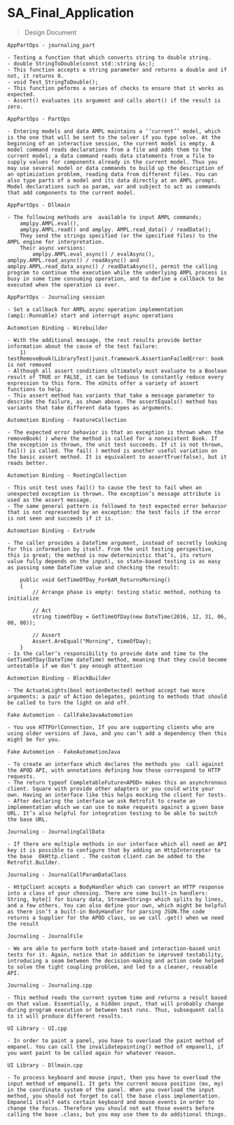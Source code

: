 # SA_Final_Application

> Design Document

    AppPartOps - journaling_part
    
    - Testing a function that which converts string to double string.
    - double StringToDouble(const std::string &s;);
    - This function accepts a string parameter and returns a double and if not, it returns 0.
    - void Test_StringToDouble();
    - This function peforms a series of checks to ensure that it works as expected.
    - Assert() evaluates its argument and calls abort() if the result is zero.

    AppPartOps - PartOps

    - Entering models and data AMPL maintains a ‘‘current’’ model, which is the one that will be sent to the solver if you type solve. At the beginning of an interactive session, the current model is empty. A model command reads declarations from a file and adds them to the current model; a data command reads data statements from a file to supply values for components already in the current model. Thus you may use several model or data commands to build up the description of an optimization problem, reading data from different files. You can also type parts of a model and its data directly at an AMPL prompt. Model declarations such as param, var and subject to act as commands that add components to the current model.

    AppPartOps - Dllmain

    - The following methods are  available to input AMPL commands;
        amplpy.AMPL.eval(), 
        amplpy.AMPL.read() and amplpy. AMPL.read_data() / readData();
        They send the strings specified (or the specified files) to the AMPL engine for interpretation. 
        Their async versions: 
            amplpy.AMPL.eval_async() / evalAsync(), amplpy.AMPL.read_async() / readAsync() and amplpy.AMPL.read_data_async() / readDataAsync(), permit the calling program to continue the execution while the underlying AMPL process is busy in some time consuming operation, and to define a callback to be executed when the operation is over.
    
    AppPartOps - Journaling session

    - Set a callback for AMPL async operation implementation (amp1::Runnable) start and interrupt async operations

    Automotion Binding - Wirebuilder

    - With the additional message, the rest results provide better information about the cause of the test failure:
        1) testRemoveBook(LibraryTest)junit.framework.AssertionFailedError: book is not removed
    - Although all assert conditions ultimately must evaluate to a Boolean result of TRUE or FALSE, it can be tedious to constantly reduce every expression to this form. The xUnits offer a variety of assert functions to help. 
    - This assert method has variants that take a message parameter to describe the failure, as shown above. The assertEquals() method has variants that take different data types as arguments.

    Automotion Binding - FeatureCollection

    - The expected error behavior is that an exception is thrown when the removeBook( ) where the method is called for a nonexistent Book. If the exception is thrown, the unit test succeeds. If it is not thrown, fail() is called. The fail( ) method is another useful variation on the basic assert method. It is equivalent to assertTrue(false), but it reads better.
    
    Automotion Binding - RootingCollection

    - This unit test uses fail() to cause the test to fail when an unexpected exception is thrown. The exception’s message attribute is used as the assert message.
    - The same general pattern is followed to test expected error behavior that is not represented by an exception: the test fails if the error is not seen and succeeds if it is. 

    Automotion Binding - Extrude

    - The caller provides a DateTime argument, instead of secretly looking for this information by itself. From the unit testing perspective, this is great; the method is now deterministic that’s, its return value fully depends on the input), so state-based testing is as easy as passing some DateTime value and checking the result:

        public void GetTimeOfDay_For6AM_ReturnsMorning()
        {
            // Arrange phase is empty: testing static method, nothing to initialize

            // Act
            string timeOfDay = GetTimeOfDay(new DateTime(2016, 12, 31, 06, 00, 00));

            // Assert
            Assert.AreEqual("Morning", timeOfDay);
        }
    - Is the caller’s responsibility to provide date and time to the GetTimeOfDay(DateTime dateTime) method, meaning that they could become untestable if we don’t pay enough attention

    Automotion Binding - BlockBuilder

    - The ActuateLights(bool motionDetected) method accept two more arguments: a pair of Action delegates, pointing to methods that should be called to turn the light on and off.

    Fake Automotion - CallFakeJavaAutomotion

    - You use HTTPUrlConnection, If you are supporting clients who are using older versions of Java, and you can’t add a dependency then this might be for you.

    Fake Automotion - FakeAutomationJava

    - To create an interface which declares the methods you  call against the APOD API, with annotations defining how those correspond to HTTP requests.
    - The return typeof CompletableFuture<APOD> makes this an asynchronous client. Square with provide other adapters or you could write your own. Having an interface like this helps mocking the client for tests.
    - After declaring the interface we ask Retrofit to create an implementation which we can use to make requests against a given base URL. It’s also helpful for integration testing to be able to switch the base URL.

    Journaling - JournalingCallData

    - If there are multiple methods in our interface which all need an API key it is possible to configure that by adding an HttpInterceptor to the base  OkHttp.client . The custom client can be added to the Retrofit.Builder.

    Journaling - JournalCallParamDataClass

    - HttpClient accepts a BodyHandler which can convert an HTTP response into a class of your choosing. There are some built-in handlers: String, byte[] for binary data, Stream<String> which splits by lines, and a few others. You can also define your own, which might be helpful as there isn’t a built-in BodyHandler for parsing JSON.The code returns a Supplier for the APOD class, so we call .get() when we need the result

    Journaling - JournalFile

    - We are able to perform both state-based and interaction-based unit tests for it. Again, notice that in addition to improved testability, introducing a seam between the decision-making and action code helped to solve the tight coupling problem, and led to a cleaner, reusable API.

    Journaling - Journaling.cpp

    - This method reads the current system time and returns a result based on that value. Essentially, a hidden input, that will probably change during program execution or between test runs. Thus, subsequent calls to it will produce different results.

    UI Library - UI.cpp

    - In order to paint a panel, you have to overload the paint method of empanel. You can call the invalidatepainting() method of empanel1, if you want paint to be called again for whatever reason.

    UI Library - Dllmain.cpp

    - To process keyboard and mouse input, then you have to overload the input method of empanel1. It gets the current mouse position (mx, my) in the coordinate system of the panel. When you overload the input method, you should not forget to call the base class implementation. Empanel1 itself eats certain keyboard and mouse events in order to change the focus. Therefore you should not eat those events before calling the base .class, but you may use them to do additional things.
